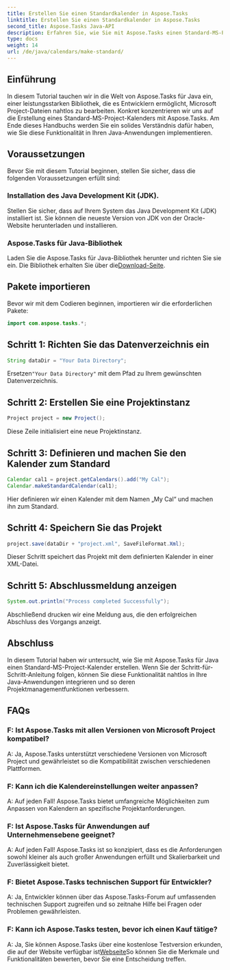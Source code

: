 ```yaml
---
title: Erstellen Sie einen Standardkalender in Aspose.Tasks
linktitle: Erstellen Sie einen Standardkalender in Aspose.Tasks
second_title: Aspose.Tasks Java-API
description: Erfahren Sie, wie Sie mit Aspose.Tasks einen Standard-MS-Project-Kalender in Java erstellen. Erweitern Sie Ihre Projektmanagementfähigkeiten mit diesem Schritt-für-Schritt-Tutorial.
type: docs
weight: 14
url: /de/java/calendars/make-standard/
---
```


## Einführung
In diesem Tutorial tauchen wir in die Welt von Aspose.Tasks für Java ein, einer leistungsstarken Bibliothek, die es Entwicklern ermöglicht, Microsoft Project-Dateien nahtlos zu bearbeiten. Konkret konzentrieren wir uns auf die Erstellung eines Standard-MS-Project-Kalenders mit Aspose.Tasks. Am Ende dieses Handbuchs werden Sie ein solides Verständnis dafür haben, wie Sie diese Funktionalität in Ihren Java-Anwendungen implementieren.
## Voraussetzungen
Bevor Sie mit diesem Tutorial beginnen, stellen Sie sicher, dass die folgenden Voraussetzungen erfüllt sind:
### Installation des Java Development Kit (JDK).
Stellen Sie sicher, dass auf Ihrem System das Java Development Kit (JDK) installiert ist. Sie können die neueste Version von JDK von der Oracle-Website herunterladen und installieren.
### Aspose.Tasks für Java-Bibliothek
 Laden Sie die Aspose.Tasks für Java-Bibliothek herunter und richten Sie sie ein. Die Bibliothek erhalten Sie über die[Download-Seite](https://releases.aspose.com/tasks/java/).

## Pakete importieren
Bevor wir mit dem Codieren beginnen, importieren wir die erforderlichen Pakete:
```java
import com.aspose.tasks.*;
```

## Schritt 1: Richten Sie das Datenverzeichnis ein
```java
String dataDir = "Your Data Directory";
```
 Ersetzen`"Your Data Directory"` mit dem Pfad zu Ihrem gewünschten Datenverzeichnis.
## Schritt 2: Erstellen Sie eine Projektinstanz
```java
Project project = new Project();
```
Diese Zeile initialisiert eine neue Projektinstanz.
## Schritt 3: Definieren und machen Sie den Kalender zum Standard
```java
Calendar cal1 = project.getCalendars().add("My Cal");
Calendar.makeStandardCalendar(cal1);
```
Hier definieren wir einen Kalender mit dem Namen „My Cal“ und machen ihn zum Standard.
## Schritt 4: Speichern Sie das Projekt
```java
project.save(dataDir + "project.xml", SaveFileFormat.Xml);
```
Dieser Schritt speichert das Projekt mit dem definierten Kalender in einer XML-Datei.
## Schritt 5: Abschlussmeldung anzeigen
```java
System.out.println("Process completed Successfully");
```
Abschließend drucken wir eine Meldung aus, die den erfolgreichen Abschluss des Vorgangs anzeigt.

## Abschluss
In diesem Tutorial haben wir untersucht, wie Sie mit Aspose.Tasks für Java einen Standard-MS-Project-Kalender erstellen. Wenn Sie der Schritt-für-Schritt-Anleitung folgen, können Sie diese Funktionalität nahtlos in Ihre Java-Anwendungen integrieren und so deren Projektmanagementfunktionen verbessern.
## FAQs
### F: Ist Aspose.Tasks mit allen Versionen von Microsoft Project kompatibel?
A: Ja, Aspose.Tasks unterstützt verschiedene Versionen von Microsoft Project und gewährleistet so die Kompatibilität zwischen verschiedenen Plattformen.
### F: Kann ich die Kalendereinstellungen weiter anpassen?
A: Auf jeden Fall! Aspose.Tasks bietet umfangreiche Möglichkeiten zum Anpassen von Kalendern an spezifische Projektanforderungen.
### F: Ist Aspose.Tasks für Anwendungen auf Unternehmensebene geeignet?
A: Auf jeden Fall! Aspose.Tasks ist so konzipiert, dass es die Anforderungen sowohl kleiner als auch großer Anwendungen erfüllt und Skalierbarkeit und Zuverlässigkeit bietet.
### F: Bietet Aspose.Tasks technischen Support für Entwickler?
A: Ja, Entwickler können über das Aspose.Tasks-Forum auf umfassenden technischen Support zugreifen und so zeitnahe Hilfe bei Fragen oder Problemen gewährleisten.
### F: Kann ich Aspose.Tasks testen, bevor ich einen Kauf tätige?
 A: Ja, Sie können Aspose.Tasks über eine kostenlose Testversion erkunden, die auf der Website verfügbar ist[Webseite](https://purchase.aspose.com/buy)So können Sie die Merkmale und Funktionalitäten bewerten, bevor Sie eine Entscheidung treffen.